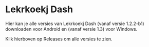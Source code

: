 # Lekrkoekj Dash
Hier kan je alle versies van Lekrkoekj Dash (vanaf versie 1.2.2-b1) downloaden voor Android en (vanaf versie 1.3) voor Windows.

Klik hierboven op Releases om alle versies te zien.
